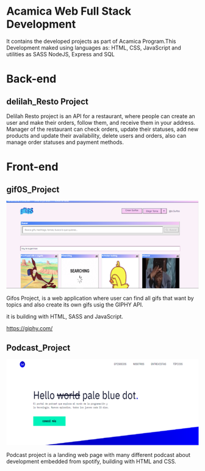 # Acamica Web Full Stack Development

It contains the developed projects as part of Acamica Program.This Development maked using languages as:
HTML, CSS, JavaScript and utilities as SASS NodeJS, Express and SQL

# Back-end

## delilah_Resto Project

Delilah Resto project is an API for a restaurant, where people can create an user and make their orders, follow them, and receive them in your address. Manager of the restaurant can check orders, update their statuses, add new products and update their availability, delete users and orders, also can manage order statuses and payment methods.

# Front-end

## gif0S_Project

![Alt text](https://github.com/fabiandres88/Acamica/blob/master/previews/Gifos.png?raw=true "Preview Podcast")

Gifos Project, is a web application where user can find all gifs that want by topics and also create its own gifs
usig the GIPHY API.

it is building with HTML, SASS and JavaScript.


https://giphy.com/


## Podcast_Project

![Alt text](https://github.com/fabiandres88/Acamica/blob/master/previews/Podcast.png?raw=true "Preview Podcast")

Podcast project is a landing web page with many different podcast about development embedded from spotify, building with HTML and CSS.
